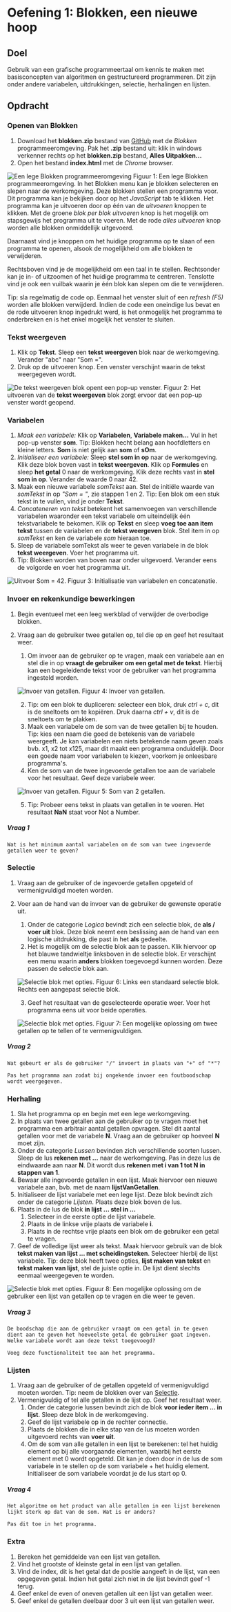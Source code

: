 # Oefening 1: Blokken, een nieuwe hoop

## Doel

Gebruik van een grafische programmeertaal om kennis te maken met basisconcepten van algoritmen en gestructureerd programmeren. Dit zijn onder andere variabelen, uitdrukkingen, selectie, herhalingen en lijsten.

## Opdracht

### Openen van Blokken
1. Download het **blokken.zip** bestand van [GitHub](https://github.com/pcordemans/blokken) met de *Blokken* programmeeromgeving. Pak het **.zip** bestand uit: klik in windows verkenner rechts op het **blokken.zip** bestand, **Alles Uitpakken...**  
2. Open het bestand **index.html** met de *Chrome* browser.

  ![Een lege Blokken programmeeromgeving](assets/OverzichtBlokken.png)
  Figuur 1: Een lege Blokken programmeeromgeving. In het Blokken menu kan je blokken selecteren en slepen naar de werkomgeving. Deze blokken stellen een programma voor. Dit programma kan je bekijken door op het *JavaScript* tab te klikken. Het programma kan je uitvoeren door op één van de *uitvoeren* knoppen te klikken. Met de groene *blok per blok uitvoeren* knop is het mogelijk om stapsgewijs het programma uit te voeren. Met de rode *alles uitvoeren* knop worden alle blokken onmiddellijk uitgevoerd.   

  Daarnaast vind je knoppen om het huidige programma op te slaan of een programma te openen, alsook de mogelijkheid om alle blokken te verwijderen.

  Rechtsboven vind je de mogelijkheid om een taal in te stellen. Rechtsonder kan je in- of uitzoomen of het huidige programma te centreren. Tenslotte vind je ook een vuilbak waarin je één blok kan slepen om die te verwijderen.

  Tip: sla regelmatig de code op. Eenmaal het venster sluit of een *refresh (F5)* worden alle blokken verwijderd. Indien de code een oneindige lus bevat en de rode uitvoeren knop ingedrukt werd, is het onmogelijk het programma te onderbreken en is het enkel mogelijk het venster te sluiten.

### Tekst weergeven

1. Klik op **Tekst**. Sleep een **tekst weergeven** blok naar de werkomgeving. Verander "abc" naar "Som =".
2. Druk op de uitvoeren knop. Een venster verschijnt waarin de tekst weergegeven wordt.

  ![De tekst weergeven blok opent een pop-up venster.](assets/TekstWeergeven.png)
  Figuur 2: Het uitvoeren van de **tekst weergeven** blok zorgt ervoor dat een pop-up venster wordt geopend.

### Variabelen

1. *Maak een variabele:* Klik op **Variabelen**, **Variabele maken...** Vul in het pop-up venster **som**. Tip: Blokken hecht belang aan  hoofdletters en kleine letters. **Som** is niet gelijk aan **som** of **sOm**.
2. *Initialiseer een variabele:* Sleep **stel som in op** naar de werkomgeving. Klik deze blok boven vast in **tekst weergeven**. Klik op **Formules** en sleep **het getal** 0 naar de werkomgeving. Klik deze rechts vast in **stel som in op**. Verander de waarde 0 naar 42.
3. Maak een nieuwe variabele *somTekst* aan. Stel de initiële waarde van *somTekst* in op *"Som = "*, zie stappen 1 en 2.  Tip: Een blok om een stuk tekst in te vullen, vind je onder **Tekst**.
4. *Concateneren van tekst* betekent het samenvoegen van verschillende variabelen waaronder een tekst variabele om uiteindelijk één tekstvariabele te bekomen. Klik op **Tekst** en sleep **voeg toe aan item tekst** tussen de variabelen en de **tekst weergeven** blok. Stel item in op *somTekst* en ken de variabele *som* hieraan toe.
5. Sleep de variabele somTekst als weer te geven variabele in de blok **tekst weergeven**. Voer het programma uit.  
6. Tip: Blokken worden van boven naar onder uitgevoerd. Verander eens de volgorde en voer het programma uit.

  ![Uitvoer Som = 42.](assets/Variabelen.png)
  Figuur 3: Initialisatie van variabelen en concatenatie.

### Invoer en rekenkundige bewerkingen

1. Begin eventueel met een leeg werkblad of verwijder de overbodige blokken.
2. Vraag aan de gebruiker twee getallen op, tel die op en geef het resultaat weer.
    1. Om invoer aan de gebruiker op te vragen, maak een variabele aan en stel die in op **vraagt de gebruiker om een getal met de tekst**. Hierbij kan een begeleidende tekst voor de gebruiker van het programma ingesteld worden.

    ![Invoer van getallen.](assets/Invoer.png)
    Figuur 4: Invoer van getallen.

    2. Tip: om een blok te dupliceren: selecteer een blok, druk *ctrl + c*, dit is de sneltoets om te kopiëren. Druk daarna *ctrl + v*, dit is de sneltoets om te plakken.
    3. Maak een variabele om de som van de twee getallen bij te houden. Tip: kies een naam die goed de betekenis van de variabele weergeeft. Je kan variabelen een niets betekende naam geven zoals bvb. x1, x2 tot x125, maar dit maakt een programma onduidelijk. Door een goede naam voor variabelen te kiezen, voorkom je onleesbare programma's.
    4. Ken de som van de twee ingevoerde getallen toe aan de variabele voor het resultaat. Geef deze variabele weer.

    ![Invoer van getallen.](assets/Som.png)
    Figuur 5: Som van 2 getallen.

    5. Tip: Probeer eens tekst in plaats van getallen in te voeren. Het resultaat **NaN** staat voor Not a Number.

##### Vraag 1

    Wat is het minimum aantal variabelen om de som van twee ingevoerde getallen weer te geven?


### Selectie

1. Vraag aan de gebruiker of de ingevoerde getallen opgeteld of vermenigvuldigd moeten worden.
2. Voer aan de hand van de invoer van de gebruiker de gewenste operatie uit.
    1. Onder de categorie *Logica* bevindt zich een selectie blok, de **als / voer uit** blok. Deze blok neemt een beslissing aan de hand van een logische uitdrukking, die past in het **als** gedeelte.
    2. Het is mogelijk om de selectie blok aan te passen. Klik hiervoor op het blauwe tandwieltje linksboven in de selectie blok. Er verschijnt een menu waarin **anders** blokken toegevoegd kunnen worden. Deze passen de selectie blok aan.

    ![Selectie blok met opties.](assets/Selectie.png)
    Figuur 6: Links een standaard selectie blok. Rechts een aangepast selectie blok.

    3. Geef het resultaat van de geselecteerde operatie weer. Voer het programma eens uit voor beide operaties.

    ![Selectie blok met opties.](assets/PlusOfMaal.png)
    Figuur 7: Een mogelijke oplossing om twee getallen op te tellen of te vermenigvuldigen.

##### Vraag 2

    Wat gebeurt er als de gebruiker "/" invoert in plaats van "+" of "*"?

    Pas het programma aan zodat bij ongekende invoer een foutboodschap wordt weergegeven.

### Herhaling

1. Sla het programma op en begin met een lege werkomgeving.
2. In plaats van twee getallen aan de gebruiker op te vragen moet het programma een arbitrair aantal getallen opvragen. Stel dit aantal getallen voor met de variabele **N**. Vraag aan de gebruiker op hoeveel **N** moet zijn.
3. Onder de categorie *Lussen* bevinden zich verschillende soorten lussen. Sleep de lus **rekenen met ...** naar de werkomgeving. Pas in deze lus de eindwaarde aan naar **N**. Dit wordt dus **rekenen met i van 1 tot N in stappen van 1**.
4. Bewaar alle ingevoerde getallen in een lijst. Maak hiervoor een nieuwe variabele aan, bvb. met de naam **lijstVanGetallen**.
5. Initialiseer de lijst variabele met een lege lijst. Deze blok bevindt zich onder de categorie *Lijsten*. Plaats deze blok boven de lus.
6. Plaats in de lus de blok **in lijst ... stel in ...**
    1. Selecteer in de eerste optie de lijst variabele.
    2. Plaats in de linkse vrije plaats de variabele **i**.
    3. Plaats in de rechtse vrije plaats een blok om de gebruiker een getal te vragen.
7. Geef de volledige lijst weer als tekst. Maak hiervoor gebruik van de blok **tekst maken van lijst ... met scheidingsteken**. Selecteer hierbij de lijst variabele. Tip: deze blok heeft twee opties, **lijst maken van tekst** en **tekst maken van lijst**, stel de juiste optie in. De lijst dient slechts eenmaal weergegeven te worden.

![Selectie blok met opties.](assets/Herhaling.png)
Figuur 8: Een mogelijke oplossing om de gebruiker een lijst van getallen op te vragen en die weer te geven.

##### Vraag 3

    De boodschap die aan de gebruiker vraagt om een getal in te geven dient aan te geven het hoeveelste getal de gebruiker gaat ingeven. Welke variabele wordt aan deze tekst toegevoegd?

    Voeg deze functionaliteit toe aan het programma.

### Lijsten

1. Vraag aan de gebruiker of de getallen opgeteld of vermenigvuldigd moeten worden. Tip: neem de blokken over van [Selectie](#selectie).
2. Vermenigvuldig of tel alle getallen in de lijst op. Geef het resultaat weer.
    1. Onder de categorie lussen bevindt zich de blok **voor ieder item ... in lijst**. Sleep deze blok in de werkomgeving.
    2. Geef de lijst variabele op in de rechter connectie.
    3. Plaats de blokken die in elke stap van de lus moeten worden uitgevoerd rechts van **voer uit**.
    4. Om de som van alle getallen in een lijst te berekenen: tel het huidig element op bij alle voorgaande elementen, waarbij het eerste element met 0 wordt opgeteld. Dit kan je doen door in de lus de som variabele in te stellen op de som variabele + het huidig element. Initialiseer de som variabele voordat je de lus start op 0.

##### Vraag 4

    Het algoritme om het product van alle getallen in een lijst berekenen lijkt sterk op dat van de som. Wat is er anders?

    Pas dit toe in het programma.

### Extra

1. Bereken het gemiddelde van een lijst van getallen.
2. Vind het grootste of kleinste getal in een lijst van getallen.
3. Vind de index, dit is het getal dat de positie aangeeft in de lijst,  van een opgegeven getal. Indien het getal zich niet in de lijst bevindt geef -1 terug.
4. Geef enkel de even of oneven getallen uit een lijst van getallen weer.
5. Geef enkel de getallen deelbaar door 3 uit een lijst van getallen weer.
